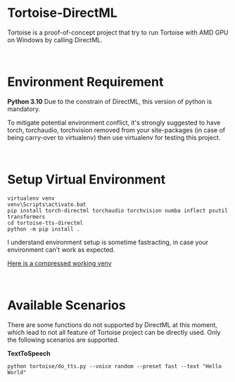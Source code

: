 # Tortoise-DirectML 


Tortoise is a proof-of-concept project that try to run Tortoise with AMD GPU on Windows by calling DirectML. 

<br>


# Environment Requirement 


**Python 3.10** Due to the constrain of DirectML, this version of python is mandatory. 


To mitigate potential environment conflict, it's strongly suggested to have torch, torchaudio, torchvision removed from your site-packages (in case of being carry-over to virtualenv) then use virtualenv for testing this project.


<br>

# Setup Virtual Environment
``` CMD
virtualenv venv 
venv\Scripts\activate.bat
pip install torch-directml torchaudio torchvision numba inflect psutil transformers
cd tortoise-tts-directml
python -m pip install .
```

I understand environment setup is sometime fastracting, in case your environment can't work as expected. 

[Here is a compressed working venv](https://drive.google.com/file/d/1-zSrs1La-ZNLUTf2aiMjSaAI2JOhdQ2P/view?usp=sharing)

<br>

# Available Scenarios
There are some functions do not supported by DirectML at this moment, which lead to not all feature of Tortoise project can be directly used. Only the following scenarios are supported. 


**TextToSpeech**


``` CMD
python tortoise/do_tts.py --voice random --preset fast --text "Hello World" 
```
